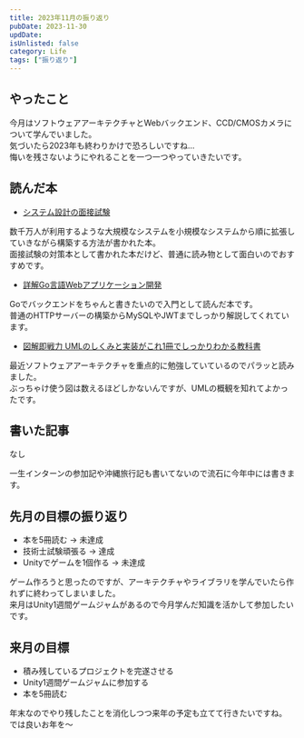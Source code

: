 ```yaml
---
title: 2023年11月の振り返り
pubDate: 2023-11-30
updDate: 
isUnlisted: false
category: Life
tags: ["振り返り"]
---
```


## やったこと

今月はソフトウェアアーキテクチャとWebバックエンド、CCD/CMOSカメラについて学んでいました。  
気づいたら2023年も終わりかけで恐ろしいですね…  
悔いを残さないようにやれることを一つ一つやっていきたいです。  

## 読んだ本

- [システム設計の面接試験](https://www.socym.co.jp/book/1406)

数千万人が利用するような大規模なシステムを小規模なシステムから順に拡張していきながら構築する方法が書かれた本。  
面接試験の対策本として書かれた本だけど、普通に読み物として面白いのでおすすめです。

- [詳解Go言語Webアプリケーション開発](https://www.c-r.com/book/detail/1462)

Goでバックエンドをちゃんと書きたいので入門として読んだ本です。  
普通のHTTPサーバーの構築からMySQLやJWTまでしっかり解説してくれています。  

- [図解即戦力 UMLのしくみと実装がこれ1冊でしっかりわかる教科書](https://gihyo.jp/book/2022/978-4-297-12866-1)

最近ソフトウェアアーキテクチャを重点的に勉強していているのでパラッと読みました。  
ぶっちゃけ使う図は数えるほどしかないんですが、UMLの概観を知れてよかったです。  

## 書いた記事

なし

一生インターンの参加記や沖縄旅行記も書いてないので流石に今年中には書きます。  

## 先月の目標の振り返り

- 本を5冊読む → 未達成
- 技術士試験頑張る → 達成
- Unityでゲームを1個作る → 未達成

ゲーム作ろうと思ったのですが、アーキテクチャやライブラリを学んでいたら作れずに終わってしまいました。  
来月はUnity1週間ゲームジャムがあるので今月学んだ知識を活かして参加したいです。  

## 来月の目標

- 積み残しているプロジェクトを完遂させる
- Unity1週間ゲームジャムに参加する
- 本を5冊読む

年末なのでやり残したことを消化しつつ来年の予定も立てて行きたいですね。  
では良いお年を～  
